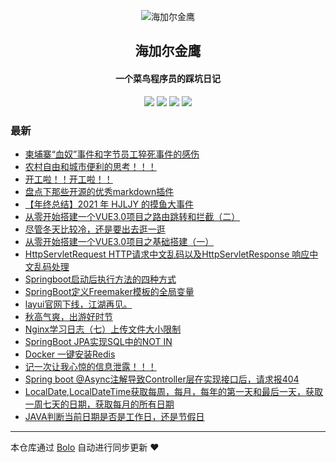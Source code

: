 <p align="center"><img alt="海加尔金鹰" src="https://www.hjljy.cn/favicon.png"></p><h2 align="center">
海加尔金鹰
</h2>

<h4 align="center">一个菜鸟程序员的踩坑日记</h4>
<p align="center"><a title="海加尔金鹰" target="_blank" href="https://github.com/hjljy/bolo-blog"><img src="https://img.shields.io/github/last-commit/hjljy/bolo-blog.svg?style=flat-square&color=FF9900"></a>
<a title="GitHub repo size in bytes" target="_blank" href="https://github.com/hjljy/bolo-blog"><img src="https://img.shields.io/github/repo-size/hjljy/bolo-blog.svg?style=flat-square"></a>
<a title="Bolo Version" target="_blank" href="https://github.com/adlered/bolo-solo"><img src="https://img.shields.io/badge/bolo-v2.5 稳定版-f1e05a.svg?style=flat-square&color=blueviolet"></a>
<a title="Hits" target="_blank" href="https://github.com/88250/hits"><img src="https://hits.b3log.org/hjljy/bolo-blog.svg"></a></p>

### 最新

* [柬埔寨“血奴”事件和字节员工猝死事件的感伤](https://www.hjljy.cn/articles/2019/01/24/1645686989186.html)
* [农村自由和城市便利的思考！！！](https://www.hjljy.cn/articles/2022/02/14/1644832925862.html)
* [开工啦！！开工啦！！](https://www.hjljy.cn/articles/2022/02/10/1644459447142.html)
* [盘点下那些开源的优秀markdown插件](https://www.hjljy.cn/articles/2021/12/24/1640317140995.html)
* [【年终总结】2021 年 HJLJY 的摸鱼大事件](https://www.hjljy.cn/articles/2021/12/02/1638413667847.html)
* [从零开始搭建一个VUE3.0项目之路由跳转和拦截（二）](https://www.hjljy.cn/articles/2021/11/22/1637575794867.html)
* [尽管冬天比较冷，还是要出去逛一逛](https://www.hjljy.cn/articles/2021/01/08/1637569273621.html)
* [从零开始搭建一个VUE3.0项目之基础搭建（一）](https://www.hjljy.cn/articles/2021/10/27/1635327694177.html)
* [HttpServletRequest HTTP请求中文乱码以及HttpServletResponse 响应中文乱码处理](https://www.hjljy.cn/articles/2021/10/26/1635240333691.html)
* [Springboot启动后执行方法的四种方式](https://www.hjljy.cn/articles/2021/10/22/1634888560360.html)
* [SpringBoot定义Freemaker模板的全局变量](https://www.hjljy.cn/articles/2021/10/20/1634698895427.html)
* [layui官网下线，江湖再见。](https://www.hjljy.cn/articles/2021/09/27/1632727858388.html)
* [秋高气爽，出游好时节](https://www.hjljy.cn/articles/2021/09/22/1632304935963.html)
* [Nginx学习日志（七）上传文件大小限制](https://www.hjljy.cn/articles/2021/09/22/1632296249085.html)
* [SpringBoot JPA实现SQL中的NOT IN](https://www.hjljy.cn/articles/2021/08/12/1628750762376.html)
* [Docker 一键安装Redis](https://www.hjljy.cn/articles/2021/08/05/1628144199134.html)
* [记一次让我心惊的信息泄露！！！](https://www.hjljy.cn/articles/2019/01/24/1628049232425.html)
* [Spring boot @Async注解导致Controller层在实现接口后，请求报404](https://www.hjljy.cn/articles/2021/08/02/1627890819400.html)
* [LocalDate,LocalDateTime获取每周，每月，每年的第一天和最后一天，获取一周七天的日期，获取每月的所有日期](https://www.hjljy.cn/articles/2021/07/29/1627544363904.html)
* [JAVA判断当前日期是否是工作日，还是节假日](https://www.hjljy.cn/articles/2021/07/27/1627380247688.html)



---

本仓库通过 [Bolo](https://github.com/adlered/bolo-solo) 自动进行同步更新 ❤️ 